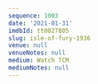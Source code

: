 ```yaml
---
sequence: 1003
date: '2021-01-31'
imdbId: tt0027805
slug: isle-of-fury-1936
venue: null
venueNotes: null
medium: Watch TCM
mediumNotes: null
---
```


